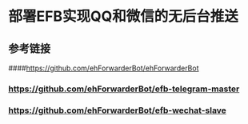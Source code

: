 # 部署EFB实现QQ和微信的无后台推送

## 参考链接
####https://github.com/ehForwarderBot/ehForwarderBot
### https://github.com/ehForwarderBot/efb-telegram-master
### https://github.com/ehForwarderBot/efb-wechat-slave
#
#
#
#
#
